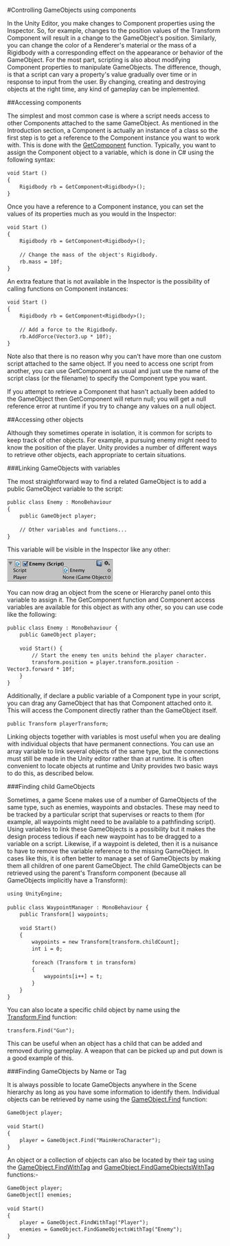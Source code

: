 #Controlling GameObjects using components

In the Unity Editor, you make changes to Component properties using the Inspector. So, for example, changes to the position values of the Transform Component will result in a change to the GameObject's position. Similarly, you can change the color of a Renderer's material or the mass of a Rigidbody with a corresponding effect on the appearance or behavior of the GameObject. For the most part, scripting is also about modifying Component properties to manipulate GameObjects. The difference, though, is that a script can vary a property's value gradually over time or in response to input from the user. By changing, creating and destroying objects at the right time, any kind of gameplay can be implemented.


##Accessing components

The simplest and most common case is where a script needs access to other Components attached to the same GameObject. As mentioned in the Introduction section, a Component is actually an instance of a class so the first step is to get a reference to the Component instance you want to work with. This is done with the [GetComponent](ScriptRef:Component.GetComponent.html) function. Typically, you want to assign the Component object to a variable, which is done in C# using the following syntax:

````
void Start () 
{
	Rigidbody rb = GetComponent<Rigidbody>();
}
````

Once you have a reference to a Component instance, you can set the values of its properties much as you would in the Inspector:

````
void Start () 
{
	Rigidbody rb = GetComponent<Rigidbody>();
	
	// Change the mass of the object's Rigidbody.
	rb.mass = 10f;
}
````

An extra feature that is not available in the Inspector is the possibility of calling functions on Component instances:

````
void Start ()
{
	Rigidbody rb = GetComponent<Rigidbody>();
	
	// Add a force to the Rigidbody.
	rb.AddForce(Vector3.up * 10f);
}
````

Note also that there is no reason why you can't have more than one custom script attached to the same object. If you need to access one script from another, you can use GetComponent as usual and just use the name of the script class (or the filename) to specify the Component type you want.

If you attempt to retrieve a Component that hasn't actually been added to the GameObject then GetComponent will return null; you will get a null reference error at runtime if you try to change any values on a null object.



##Accessing other objects

Although they sometimes operate in isolation, it is common for scripts to keep track of other objects. For example, a pursuing enemy might need to know the position of the player. Unity provides a number of different ways to retrieve other objects, each appropriate to certain situations.

###Linking GameObjects with variables

The most straightforward way to find a related GameObject is to add a public GameObject variable to the script:

````
public class Enemy : MonoBehaviour
{
	public GameObject player;
	
	// Other variables and functions...
}
````

This variable will be visible in the Inspector like any other:

![](../uploads/Main/GameObjectPublicVar.png) 

You can now drag an object from the scene or Hierarchy panel onto this variable to assign it. The GetComponent function and Component access variables are available for this object as with any other, so you can use code like the following:

````
public class Enemy : MonoBehaviour {
	public GameObject player;
	
	void Start() {
		// Start the enemy ten units behind the player character.
		transform.position = player.transform.position - Vector3.forward * 10f;
	}
}
````

Additionally, if declare a public variable of a Component type in your script, you can drag any GameObject that has that Component attached onto it. This will access the Component directly rather than the GameObject itself.

````
public Transform playerTransform;
````
Linking objects together with variables is most useful when you are dealing with individual objects that have permanent connections. You can use an array variable to link several objects of the same type, but the connections must still be made in the Unity editor rather than at runtime. It is often convenient to locate objects at runtime and Unity provides two basic ways to do this, as described below.


###Finding child GameObjects

Sometimes, a game Scene makes use of a number of GameObjects of the same type, such as enemies, waypoints and obstacles. These may need to be tracked by a particular script that supervises or reacts to them (for example, all waypoints might need to be available to a pathfinding script). Using variables to link these GameObjects is a possibility but it makes the design process tedious if each new waypoint has to be dragged to a variable on a script. Likewise, if a waypoint is deleted, then it is a nuisance to have to remove the variable reference to the missing GameObject. In cases like this, it is often better to manage a set of GameObjects by making them all children of one parent GameObject. The child GameObjects can be retrieved using the parent's Transform component (because all GameObjects implicitly have a Transform):

````
using UnityEngine;

public class WaypointManager : MonoBehaviour {
	public Transform[] waypoints;
	
	void Start() 
	{
		waypoints = new Transform[transform.childCount];
		int i = 0;
		
		foreach (Transform t in transform)
		{
			waypoints[i++] = t;
		}
	}
}
````

You can also locate a specific child object by name using the [Transform.Find](ScriptRef:Transform.Find.html) function:
````
transform.Find("Gun");
````

This can be useful when an object has a child that can be added and removed during gameplay. A weapon that can be picked up and put down is a good example of this.


###Finding GameObjects by Name or Tag

It is always possible to locate GameObjects anywhere in the Scene hierarchy as long as you have some information to identify them. Individual objects can be retrieved by name using the [GameObject.Find](ScriptRef:GameObject.Find.html) function:

````
GameObject player;

void Start() 
{
	player = GameObject.Find("MainHeroCharacter");
}
````

An object or a collection of objects can also be located by their tag using the [GameObject.FindWithTag](ScriptRef:GameObject.FindWithTag.html) and [GameObject.FindGameObjectsWithTag](ScriptRef:GameObject.FindGameObjectsWithTag.html) functions:-

````
GameObject player;
GameObject[] enemies;

void Start() 
{
	player = GameObject.FindWithTag("Player");
	enemies = GameObject.FindGameObjectsWithTag("Enemy");
}
````
